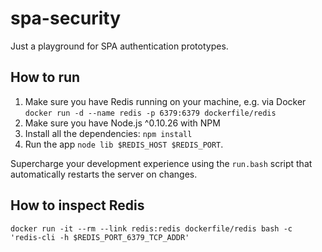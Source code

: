 # spa-security

Just a playground for SPA authentication prototypes.

## How to run

 1. Make sure you have Redis running on your machine, e.g. via Docker
    `docker run -d --name redis -p 6379:6379 dockerfile/redis`
 2. Make sure you have Node.js ^0.10.26 with NPM
 3. Install all the dependencies: `npm install`
 4. Run the app `node lib $REDIS_HOST $REDIS_PORT`.

Supercharge your development experience using the `run.bash` script that
automatically restarts the server on changes.

## How to inspect Redis

```
docker run -it --rm --link redis:redis dockerfile/redis bash -c 'redis-cli -h $REDIS_PORT_6379_TCP_ADDR'
```
